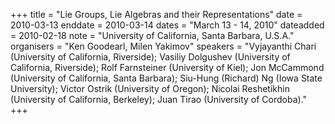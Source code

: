 +++
title = "Lie Groups, Lie Algebras and their Representations"
date = 2010-03-13
enddate = 2010-03-14
dates = "March 13 - 14, 2010"
dateadded = 2010-02-18
note = "University of California, Santa Barbara, U.S.A."
organisers = "Ken Goodearl, Milen Yakimov"
speakers = "Vyjayanthi Chari (University of California, Riverside); Vasiliy Dolgushev (University of California, Riverside); Rolf Farnsteiner (University of Kiel); 
Jon McCammond (University of California, Santa Barbara); Siu-Hung (Richard) Ng (Iowa State University); Victor Ostrik (University of Oregon); Nicolai Reshetikhin (University of California, Berkeley); Juan Tirao  (University of Cordoba)."
+++
